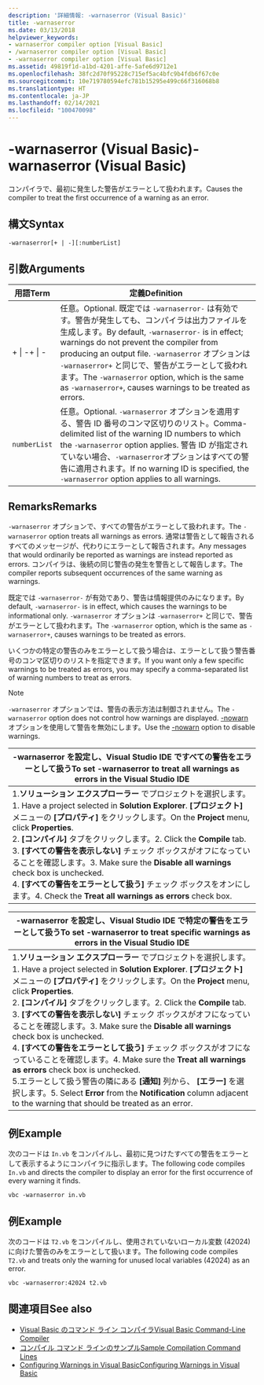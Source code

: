 ```yaml
---
description: '詳細情報: -warnaserror (Visual Basic)'
title: -warnaserror
ms.date: 03/13/2018
helpviewer_keywords:
- warnaserror compiler option [Visual Basic]
- /warnaserror compiler option [Visual Basic]
- -warnaserror compiler option [Visual Basic]
ms.assetid: 49819f1d-a1bd-4201-affe-5afe6d9712e1
ms.openlocfilehash: 38fc2d70f95228c715ef5ac4bfc9b4fdb6f67c0e
ms.sourcegitcommit: 10e719780594efc781b15295e499c66f316068b8
ms.translationtype: HT
ms.contentlocale: ja-JP
ms.lasthandoff: 02/14/2021
ms.locfileid: "100470098"
---
```

# <a name="-warnaserror-visual-basic"></a><span data-ttu-id="323fd-103">-warnaserror (Visual Basic)</span><span class="sxs-lookup"><span data-stu-id="323fd-103">-warnaserror (Visual Basic)</span></span>

<span data-ttu-id="323fd-104">コンパイラで、最初に発生した警告がエラーとして扱われます。</span><span class="sxs-lookup"><span data-stu-id="323fd-104">Causes the compiler to treat the first occurrence of a warning as an error.</span></span>  
  
## <a name="syntax"></a><span data-ttu-id="323fd-105">構文</span><span class="sxs-lookup"><span data-stu-id="323fd-105">Syntax</span></span>  
  
```console  
-warnaserror[+ | -][:numberList]  
```  
  
## <a name="arguments"></a><span data-ttu-id="323fd-106">引数</span><span class="sxs-lookup"><span data-stu-id="323fd-106">Arguments</span></span>  
  
|<span data-ttu-id="323fd-107">用語</span><span class="sxs-lookup"><span data-stu-id="323fd-107">Term</span></span>|<span data-ttu-id="323fd-108">定義</span><span class="sxs-lookup"><span data-stu-id="323fd-108">Definition</span></span>|  
|---|---|  
|<span data-ttu-id="323fd-109">+ &#124; -</span><span class="sxs-lookup"><span data-stu-id="323fd-109">+ &#124; -</span></span>|<span data-ttu-id="323fd-110">任意。</span><span class="sxs-lookup"><span data-stu-id="323fd-110">Optional.</span></span> <span data-ttu-id="323fd-111">既定では `-warnaserror-` は有効です。警告が発生しても、コンパイラは出力ファイルを生成します。</span><span class="sxs-lookup"><span data-stu-id="323fd-111">By default, `-warnaserror-` is in effect; warnings do not prevent the compiler from producing an output file.</span></span> <span data-ttu-id="323fd-112">`-warnaserror` オプションは `-warnaserror+` と同じで、警告がエラーとして扱われます。</span><span class="sxs-lookup"><span data-stu-id="323fd-112">The `-warnaserror` option, which is the same as `-warnaserror+`, causes warnings to be treated as errors.</span></span>|  
|`numberList`|<span data-ttu-id="323fd-113">任意。</span><span class="sxs-lookup"><span data-stu-id="323fd-113">Optional.</span></span> <span data-ttu-id="323fd-114">`-warnaserror` オプションを適用する、警告 ID 番号のコンマ区切りのリスト。</span><span class="sxs-lookup"><span data-stu-id="323fd-114">Comma-delimited list of the warning ID numbers to which the `-warnaserror` option applies.</span></span> <span data-ttu-id="323fd-115">警告 ID が指定されていない場合、`-warnaserror`オプションはすべての警告に適用されます。</span><span class="sxs-lookup"><span data-stu-id="323fd-115">If no warning ID is specified, the `-warnaserror` option applies to all warnings.</span></span>|  
  
## <a name="remarks"></a><span data-ttu-id="323fd-116">Remarks</span><span class="sxs-lookup"><span data-stu-id="323fd-116">Remarks</span></span>  

 <span data-ttu-id="323fd-117">`-warnaserror` オプションで、すべての警告がエラーとして扱われます。</span><span class="sxs-lookup"><span data-stu-id="323fd-117">The `-warnaserror` option treats all warnings as errors.</span></span> <span data-ttu-id="323fd-118">通常は警告として報告されるすべてのメッセージが、代わりにエラーとして報告されます。</span><span class="sxs-lookup"><span data-stu-id="323fd-118">Any messages that would ordinarily be reported as warnings are instead reported as errors.</span></span> <span data-ttu-id="323fd-119">コンパイラは、後続の同じ警告の発生を警告として報告します。</span><span class="sxs-lookup"><span data-stu-id="323fd-119">The compiler reports subsequent occurrences of the same warning as warnings.</span></span>  
  
 <span data-ttu-id="323fd-120">既定では `-warnaserror-` が有効であり、警告は情報提供のみになります。</span><span class="sxs-lookup"><span data-stu-id="323fd-120">By default, `-warnaserror-` is in effect, which causes the warnings to be informational only.</span></span> <span data-ttu-id="323fd-121">`-warnaserror` オプションは `-warnaserror+` と同じで、警告がエラーとして扱われます。</span><span class="sxs-lookup"><span data-stu-id="323fd-121">The `-warnaserror` option, which is the same as `-warnaserror+`, causes warnings to be treated as errors.</span></span>  
  
 <span data-ttu-id="323fd-122">いくつかの特定の警告のみをエラーとして扱う場合は、エラーとして扱う警告番号のコンマ区切りのリストを指定できます。</span><span class="sxs-lookup"><span data-stu-id="323fd-122">If you want only a few specific warnings to be treated as errors, you may specify a comma-separated list of warning numbers to treat as errors.</span></span>  
  
> [!NOTE]
> <span data-ttu-id="323fd-123">`-warnaserror` オプションでは、警告の表示方法は制御されません。</span><span class="sxs-lookup"><span data-stu-id="323fd-123">The `-warnaserror` option does not control how warnings are displayed.</span></span> <span data-ttu-id="323fd-124">[-nowarn](nowarn.md) オプションを使用して警告を無効にします。</span><span class="sxs-lookup"><span data-stu-id="323fd-124">Use the [-nowarn](nowarn.md) option to disable warnings.</span></span>  
  
|<span data-ttu-id="323fd-125">-warnaserror を設定し、Visual Studio IDE ですべての警告をエラーとして扱う</span><span class="sxs-lookup"><span data-stu-id="323fd-125">To set -warnaserror to treat all warnings as errors in the Visual Studio IDE</span></span>|  
|---|  
|<span data-ttu-id="323fd-126">1.**ソリューション エクスプローラー** でプロジェクトを選択します。</span><span class="sxs-lookup"><span data-stu-id="323fd-126">1.  Have a project selected in **Solution Explorer**.</span></span> <span data-ttu-id="323fd-127">**[プロジェクト]** メニューの **[プロパティ]** をクリックします。</span><span class="sxs-lookup"><span data-stu-id="323fd-127">On the **Project** menu, click **Properties**.</span></span> <br /><span data-ttu-id="323fd-128">2. **[コンパイル]** タブをクリックします。</span><span class="sxs-lookup"><span data-stu-id="323fd-128">2.  Click the **Compile** tab.</span></span><br /><span data-ttu-id="323fd-129">3. **[すべての警告を表示しない]** チェック ボックスがオフになっていることを確認します。</span><span class="sxs-lookup"><span data-stu-id="323fd-129">3.  Make sure the **Disable all warnings** check box is unchecked.</span></span><br /><span data-ttu-id="323fd-130">4. **[すべての警告をエラーとして扱う]** チェック ボックスをオンにします。</span><span class="sxs-lookup"><span data-stu-id="323fd-130">4.  Check the **Treat all warnings as errors** check box.</span></span>|  
  
|<span data-ttu-id="323fd-131">-warnaserror を設定し、Visual Studio IDE で特定の警告をエラーとして扱う</span><span class="sxs-lookup"><span data-stu-id="323fd-131">To set -warnaserror to treat specific warnings as errors in the Visual Studio IDE</span></span>|  
|---|  
|<span data-ttu-id="323fd-132">1.**ソリューション エクスプローラー** でプロジェクトを選択します。</span><span class="sxs-lookup"><span data-stu-id="323fd-132">1.  Have a project selected in **Solution Explorer**.</span></span> <span data-ttu-id="323fd-133">**[プロジェクト]** メニューの **[プロパティ]** をクリックします。</span><span class="sxs-lookup"><span data-stu-id="323fd-133">On the **Project** menu, click **Properties**.</span></span><br /><span data-ttu-id="323fd-134">2. **[コンパイル]** タブをクリックします。</span><span class="sxs-lookup"><span data-stu-id="323fd-134">2.  Click the **Compile** tab.</span></span><br /><span data-ttu-id="323fd-135">3. **[すべての警告を表示しない]** チェック ボックスがオフになっていることを確認します。</span><span class="sxs-lookup"><span data-stu-id="323fd-135">3.  Make sure the **Disable all warnings** check box is unchecked.</span></span><br /><span data-ttu-id="323fd-136">4. **[すべての警告をエラーとして扱う]** チェック ボックスがオフになっていることを確認します。</span><span class="sxs-lookup"><span data-stu-id="323fd-136">4.  Make sure the **Treat all warnings as errors** check box is unchecked.</span></span><br /><span data-ttu-id="323fd-137">5.エラーとして扱う警告の隣にある **[通知]** 列から、 **[エラー]** を選択します。</span><span class="sxs-lookup"><span data-stu-id="323fd-137">5.  Select **Error** from the **Notification** column adjacent to the warning that should be treated as an error.</span></span>|  
  
## <a name="example"></a><span data-ttu-id="323fd-138">例</span><span class="sxs-lookup"><span data-stu-id="323fd-138">Example</span></span>  

 <span data-ttu-id="323fd-139">次のコードは `In.vb` をコンパイルし、最初に見つけたすべての警告をエラーとして表示するようにコンパイラに指示します。</span><span class="sxs-lookup"><span data-stu-id="323fd-139">The following code compiles `In.vb` and directs the compiler to display an error for the first occurrence of every warning it finds.</span></span>  
  
```console
vbc -warnaserror in.vb  
```  
  
## <a name="example"></a><span data-ttu-id="323fd-140">例</span><span class="sxs-lookup"><span data-stu-id="323fd-140">Example</span></span>  

 <span data-ttu-id="323fd-141">次のコードは `T2.vb` をコンパイルし、使用されていないローカル変数 (42024) に向けた警告のみをエラーとして扱います。</span><span class="sxs-lookup"><span data-stu-id="323fd-141">The following code compiles `T2.vb` and treats only the warning for unused local variables (42024) as an error.</span></span>  
  
```console
vbc -warnaserror:42024 t2.vb  
```  
  
## <a name="see-also"></a><span data-ttu-id="323fd-142">関連項目</span><span class="sxs-lookup"><span data-stu-id="323fd-142">See also</span></span>

- [<span data-ttu-id="323fd-143">Visual Basic のコマンド ライン コンパイラ</span><span class="sxs-lookup"><span data-stu-id="323fd-143">Visual Basic Command-Line Compiler</span></span>](index.md)
- [<span data-ttu-id="323fd-144">コンパイル コマンド ラインのサンプル</span><span class="sxs-lookup"><span data-stu-id="323fd-144">Sample Compilation Command Lines</span></span>](sample-compilation-command-lines.md)
- [<span data-ttu-id="323fd-145">Configuring Warnings in Visual Basic</span><span class="sxs-lookup"><span data-stu-id="323fd-145">Configuring Warnings in Visual Basic</span></span>](/visualstudio/ide/configuring-warnings-in-visual-basic)
